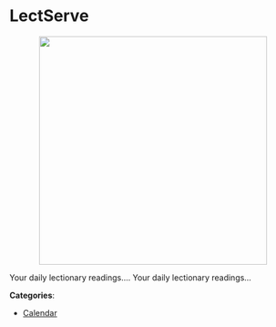 # LectServe
<p align="center">
    <img width="400" src="https://raw.githubusercontent.com/apis-list/apis-list/apis/lectserve/logo_256x256.png" />
</p>

Your daily lectionary readings…. Your daily lectionary readings…



**Categories**:
- [Calendar](https://github.com/apis-list/apis-list#calendar)




